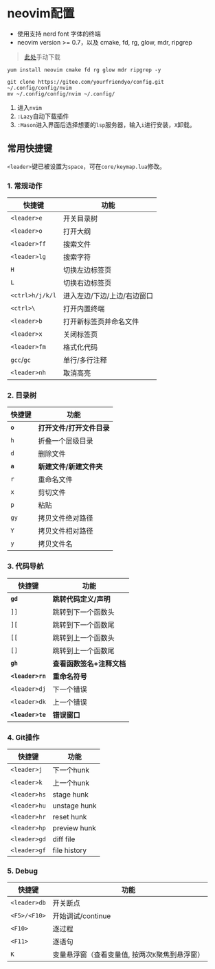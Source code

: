 # neovim配置

- 使用支持 nerd font 字体的终端
- neovim version >= 0.7，以及 cmake, fd, rg, glow, mdr, ripgrep

>[此处](https://github.com/neovim/neovim/releases)手动下载

```shell
yum install neovim cmake fd rg glow mdr ripgrep -y
```

  ```shell
  git clone https://gitee.com/yourfriendyo/config.git ~/.config/config/nvim
  mv ~/.config/config/nvim ~/.config/
  ```

1. 进入`nvim`
2. `:Lazy`自动下载插件
3. `:Mason`进入界面后选择想要的`lsp`服务器，输入`i`进行安装，`X`卸载。

## 常用快捷键

`<leader>`键已被设置为`space`，可在`core/keymap.lua`修改。

### 1. 常规动作

| 快捷键          | 功能                        |
| --------------- | --------------------------- |
| `<leader>e`     | 开关目录树                  |
| `<leader>o`     | 打开大纲                    |
| `<leader>ff`    | 搜索文件                    |
| `<leader>lg`    | 搜索字符                    |
| `H`             | 切换左边标签页              |
| `L`             | 切换右边标签页              |
| `<ctrl>h/j/k/l` | 进入左边/下边/上边/右边窗口 |
| `<ctrl>\`       | 打开内置终端                |
| `<leader>b`     | 打开新标签页并命名文件      |
| `<leader>x`     | 关闭标签页                  |
| `<leader>fm`    | 格式化代码                  |
| `gcc`/`gc`      | 单行/多行注释               |
| `<leader>nh`    | 取消高亮                    |

### 2. 目录树

| 快捷键  | 功能                      |
| ------- | ------------------------- |
| **`o`** | **打开文件/打开文件目录** |
| `h`     | 折叠一个层级目录          |
| `d`     | 删除文件                  |
| **`a`** | **新建文件/新建文件夹**   |
| `r`     | 重命名文件                |
| `x`     | 剪切文件                  |
| `p`     | 粘贴                      |
| `gy`    | 拷贝文件绝对路径          |
| `Y`     | 拷贝文件相对路径          |
| `y`     | 拷贝文件名                |

### 3. 代码导航

| 快捷键           | 功能                      |
| ---------------- | ------------------------- |
| **`gd`**         | **跳转代码定义/声明**     |
| `]]`             | 跳转到下一个函数头        |
| `][`             | 跳转到下一个函数尾        |
| `[[`             | 跳转到上一个函数头        |
| `[]`             | 跳转到上一个函数尾        |
| **`gh`**         | **查看函数签名+注释文档** |
| **`<leader>rn`** | **重命名符号**            |
| `<leader>dj`     | 下一个错误                |
| `<leader>dk`     | 上一个错误                |
| **`<leader>te`** | **错误窗口**              |

### 4. Git操作

| 快捷键       | 功能         |
| ------------ | ------------ |
| `<leader>j`  | 下一个hunk   |
| `<leader>k`  | 上一个hunk   |
| `<leader>hs` | stage hunk   |
| `<leader>hu` | unstage hunk |
| `<leader>hr` | reset hunk   |
| `<leader>hp` | preview hunk |
| `<leader>gd` | diff file    |
| `<leader>gf` | file history |

### 5. Debug

| 快捷键       | 功能                                            |
| ------------ | ----------------------------------------------- |
| `<leader>db` | 开关断点                                        |
| `<F5>/<F10>` | 开始调试/continue                               |
| `<F10>`      | 逐过程                                          |
| `<F11>`      | 逐语句                                          |
| `K`          | 变量悬浮窗（查看变量值, 按两次`K`聚焦到悬浮窗） |
